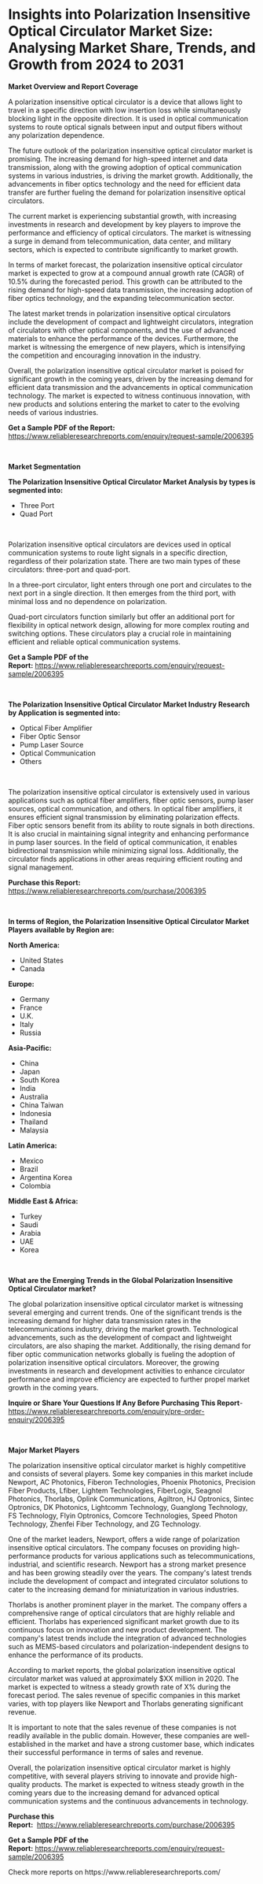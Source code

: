 <p><h1>Insights into Polarization Insensitive Optical Circulator Market Size: Analysing Market Share, Trends, and Growth from 2024 to 2031</h1></p><p><strong>Market Overview and Report Coverage</strong></p>
<p><p>A polarization insensitive optical circulator is a device that allows light to travel in a specific direction with low insertion loss while simultaneously blocking light in the opposite direction. It is used in optical communication systems to route optical signals between input and output fibers without any polarization dependence.</p><p>The future outlook of the polarization insensitive optical circulator market is promising. The increasing demand for high-speed internet and data transmission, along with the growing adoption of optical communication systems in various industries, is driving the market growth. Additionally, the advancements in fiber optics technology and the need for efficient data transfer are further fueling the demand for polarization insensitive optical circulators.</p><p>The current market is experiencing substantial growth, with increasing investments in research and development by key players to improve the performance and efficiency of optical circulators. The market is witnessing a surge in demand from telecommunication, data center, and military sectors, which is expected to contribute significantly to market growth.</p><p>In terms of market forecast, the polarization insensitive optical circulator market is expected to grow at a compound annual growth rate (CAGR) of 10.5% during the forecasted period. This growth can be attributed to the rising demand for high-speed data transmission, the increasing adoption of fiber optics technology, and the expanding telecommunication sector.</p><p>The latest market trends in polarization insensitive optical circulators include the development of compact and lightweight circulators, integration of circulators with other optical components, and the use of advanced materials to enhance the performance of the devices. Furthermore, the market is witnessing the emergence of new players, which is intensifying the competition and encouraging innovation in the industry.</p><p>Overall, the polarization insensitive optical circulator market is poised for significant growth in the coming years, driven by the increasing demand for efficient data transmission and the advancements in optical communication technology. The market is expected to witness continuous innovation, with new products and solutions entering the market to cater to the evolving needs of various industries.</p></p>
<p><strong>Get a Sample PDF of the Report:</strong> <a href="https://www.reliableresearchreports.com/enquiry/request-sample/2006395">https://www.reliableresearchreports.com/enquiry/request-sample/2006395</a></p>
<p>&nbsp;</p>
<p><strong>Market Segmentation</strong></p>
<p><strong>The Polarization Insensitive Optical Circulator Market Analysis by types is segmented into:</strong></p>
<p><ul><li>Three Port</li><li>Quad Port</li></ul></p>
<p>&nbsp;</p>
<p><p>Polarization insensitive optical circulators are devices used in optical communication systems to route light signals in a specific direction, regardless of their polarization state. There are two main types of these circulators: three-port and quad-port. </p><p>In a three-port circulator, light enters through one port and circulates to the next port in a single direction. It then emerges from the third port, with minimal loss and no dependence on polarization.</p><p>Quad-port circulators function similarly but offer an additional port for flexibility in optical network design, allowing for more complex routing and switching options. These circulators play a crucial role in maintaining efficient and reliable optical communication systems.</p></p>
<p><strong>Get a Sample PDF of the Report:</strong>&nbsp;<a href="https://www.reliableresearchreports.com/enquiry/request-sample/2006395">https://www.reliableresearchreports.com/enquiry/request-sample/2006395</a></p>
<p>&nbsp;</p>
<p><strong>The Polarization Insensitive Optical Circulator Market Industry Research by Application is segmented into:</strong></p>
<p><ul><li>Optical Fiber Amplifier</li><li>Fiber Optic Sensor</li><li>Pump Laser Source</li><li>Optical Communication</li><li>Others</li></ul></p>
<p>&nbsp;</p>
<p><p>The polarization insensitive optical circulator is extensively used in various applications such as optical fiber amplifiers, fiber optic sensors, pump laser sources, optical communication, and others. In optical fiber amplifiers, it ensures efficient signal transmission by eliminating polarization effects. Fiber optic sensors benefit from its ability to route signals in both directions. It is also crucial in maintaining signal integrity and enhancing performance in pump laser sources. In the field of optical communication, it enables bidirectional transmission while minimizing signal loss. Additionally, the circulator finds applications in other areas requiring efficient routing and signal management.</p></p>
<p><strong>Purchase this Report:</strong>&nbsp; <a href="https://www.reliableresearchreports.com/purchase/2006395">https://www.reliableresearchreports.com/purchase/2006395</a></p>
<p>&nbsp;</p>
<p><strong>In terms of Region, the Polarization Insensitive Optical Circulator Market Players available by Region are:</strong></p>
<p>
    <p> <strong> North America: </strong>
        <ul>
            <li>United States</li>
            <li>Canada</li>
        </ul>
        </p> 
    <p> <strong> Europe: </strong>
        <ul>
            <li>Germany</li>
            <li>France</li>
            <li>U.K.</li>
            <li>Italy</li>
            <li>Russia</li>
        </ul>
        </p> 
    <p> <strong> Asia-Pacific: </strong>
        <ul>
            <li>China</li>
            <li>Japan</li>
            <li>South Korea</li>
            <li>India</li>
            <li>Australia</li>
            <li>China Taiwan</li>
            <li>Indonesia</li>
            <li>Thailand</li>
            <li>Malaysia</li>
        </ul>
        </p> 
    <p> <strong> Latin America: </strong>
        <ul>
            <li>Mexico</li>
            <li>Brazil</li>
            <li>Argentina Korea</li>
            <li>Colombia</li>
        </ul>
        </p> 
    <p> <strong> Middle East & Africa: </strong>
        <ul>
            <li>Turkey</li>
            <li>Saudi</li>
            <li>Arabia</li>
            <li>UAE</li>
            <li>Korea</li>
        </ul>
    </p>
    </p>
<p>&nbsp;</p>
<p><strong>What are the Emerging Trends in the Global Polarization Insensitive Optical Circulator market?</strong></p>
<p><p>The global polarization insensitive optical circulator market is witnessing several emerging and current trends. One of the significant trends is the increasing demand for higher data transmission rates in the telecommunications industry, driving the market growth. Technological advancements, such as the development of compact and lightweight circulators, are also shaping the market. Additionally, the rising demand for fiber optic communication networks globally is fueling the adoption of polarization insensitive optical circulators. Moreover, the growing investments in research and development activities to enhance circulator performance and improve efficiency are expected to further propel market growth in the coming years.</p></p>
<p><strong>Inquire or Share Your Questions If Any Before Purchasing This Report</strong>- <a href="https://www.reliableresearchreports.com/enquiry/pre-order-enquiry/2006395">https://www.reliableresearchreports.com/enquiry/pre-order-enquiry/2006395</a></p>
<p>&nbsp;</p>
<p><strong>Major Market Players</strong></p>
<p><p>The polarization insensitive optical circulator market is highly competitive and consists of several players. Some key companies in this market include Newport, AC Photonics, Fiberon Technologies, Phoenix Photonics, Precision Fiber Products, Lfiber, Lightem Technologies, FiberLogix, Seagnol Photonics, Thorlabs, Oplink Communications, Agiltron, HJ Optronics, Sintec Optronics, DK Photonics, Lightcomm Technology, Guanglong Technology, FS Technology, Flyin Optronics, Comcore Technologies, Speed Photon Technology, Zhenfei Fiber Technology, and ZG Technology.</p><p>One of the market leaders, Newport, offers a wide range of polarization insensitive optical circulators. The company focuses on providing high-performance products for various applications such as telecommunications, industrial, and scientific research. Newport has a strong market presence and has been growing steadily over the years. The company's latest trends include the development of compact and integrated circulator solutions to cater to the increasing demand for miniaturization in various industries.</p><p>Thorlabs is another prominent player in the market. The company offers a comprehensive range of optical circulators that are highly reliable and efficient. Thorlabs has experienced significant market growth due to its continuous focus on innovation and new product development. The company's latest trends include the integration of advanced technologies such as MEMS-based circulators and polarization-independent designs to enhance the performance of its products.</p><p>According to market reports, the global polarization insensitive optical circulator market was valued at approximately $XX million in 2020. The market is expected to witness a steady growth rate of X% during the forecast period. The sales revenue of specific companies in this market varies, with top players like Newport and Thorlabs generating significant revenue.</p><p>It is important to note that the sales revenue of these companies is not readily available in the public domain. However, these companies are well-established in the market and have a strong customer base, which indicates their successful performance in terms of sales and revenue.</p><p>Overall, the polarization insensitive optical circulator market is highly competitive, with several players striving to innovate and provide high-quality products. The market is expected to witness steady growth in the coming years due to the increasing demand for advanced optical communication systems and the continuous advancements in technology.</p></p>
<p><strong>Purchase this Report:</strong>&nbsp;&nbsp;<a href="https://www.reliableresearchreports.com/purchase/2006395">https://www.reliableresearchreports.com/purchase/2006395</a></p>
<p></p>
<p><strong>Get a Sample PDF of the Report:</strong>&nbsp;<a href="https://www.reliableresearchreports.com/enquiry/request-sample/2006395">https://www.reliableresearchreports.com/enquiry/request-sample/2006395</a></p>
<p>Check more reports on https://www.reliableresearchreports.com/</p>